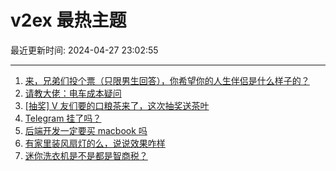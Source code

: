 # v2ex 最热主题

最近更新时间: 2024-04-27 23:02:55

--- 
1. [来，兄弟们投个票（只限男生回答），你希望你的人生伴侣是什么样子的？](https://www.v2ex.com/t/1036080) 
2. [请教大佬：电车成本疑问](https://www.v2ex.com/t/1036081) 
3. [[抽奖] V 友们要的口粮茶来了，这次抽奖送茶叶](https://www.v2ex.com/t/1036093) 
4. [Telegram 挂了吗？](https://www.v2ex.com/t/1036054) 
5. [后端开发一定要买 macbook 吗](https://www.v2ex.com/t/1036060) 
6. [有家里装风扇灯的么，说说效果咋样](https://www.v2ex.com/t/1036084) 
7. [迷你洗衣机是不是都是智商税？](https://www.v2ex.com/t/1036113) 
